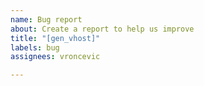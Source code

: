```yaml
---
name: Bug report
about: Create a report to help us improve
title: "[gen_vhost]"
labels: bug
assignees: vroncevic

---
```



